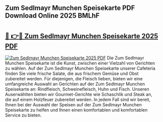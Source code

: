 ## Zum Sedlmayr Munchen Speisekarte PDF Download Online 2025 BMLhF

# <h2><a href="http://gca8ivl.nevu.top/?p=Zum+Sedlmayr+Munchen+Speisekarte">🔗 👉🔴 Zum Sedlmayr Munchen Speisekarte 2025 PDF</a></h2>

[![Zum Sedlmayr Munchen Speisekarte 2025 PDF](https://i.imgur.com/dBaPXMq.png)](http://gca8ivl.nevu.top/?p=Zum+Sedlmayr+Munchen+Speisekarte)
Die Zum Sedlmayr Munchen Speisekarte ist die Kunst, zwischen einer Vielzahl von Gerichten zu wählen. Auf der Zum Sedlmayr Munchen Speisekarte unserer Cafeteria finden Sie viele frische Salate, die aus frischem Gemüse und Obst zubereitet werden. Für diejenigen, die Fleisch lieben, bieten wir eine umfangreiche Auswahl an Gerichten auf der Zum Sedlmayr Munchen Speisekarte an: Rindfleisch, Schweinefleisch, Huhn und Fisch. Unseren Auserwählten bieten wir Gourmet-Gerichte wie Schaschlik und Steak an, die auf einem Holzfeuer zubereitet werden. In jedem Fall sind wir bereit, Ihnen bei der Auswahl der Speisen auf der Zum Sedlmayr Munchen Speisekarte zu helfen und Ihnen einen komfortablen und komfortablen Service zu bieten.
